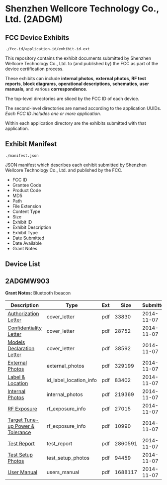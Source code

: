 # Shenzhen Wellcore Technology Co., Ltd. (2ADGM)
## FCC Device Exhibits

```
./fcc-id/application-id/exhibit-id.ext
```

This repository contains the exhibit documents submitted by Shenzhen Wellcore Technology Co., Ltd. to (and published by) the FCC as part of the device certification process.

These exhibits can include **internal photos**, **external photos**, **RF test reports**, **block diagrams**, **operational descriptions**, **schematics**, **user manuals**, and various **correspondence**.

The top-level directories are sliced by the FCC ID of each device.

The second-level directories are named according to the application UUIDs. *Each FCC ID includes one or more application.*

Within each application directory are the exhibits submitted with that application. 

## Exhibit Manifest

```
./manifest.json
```

JSON manifest which describes each exhibit submitted by Shenzhen Wellcore Technology Co., Ltd. and published by the FCC.

- FCC ID
- Grantee Code
- Product Code
- MD5
- Path
- File Extension
- Content Type
- Size
- Exhibit ID
- Exhibit Description
- Exhibit Type
- Date Submitted
- Date Available
- Grant Notes

## Device List
## 2ADGMW903
**Grant Notes:** Bluetooth Ibeacon

| Description | Type | Ext | Size | Submitted | Available |
| ----------- | ---- | --- | ---- | --------- | --------- |
| [Authorization Letter](2ADGMW903/88bfcb8126aa941faabb1bb85582f6cf/2439361.pdf) | cover_letter | pdf | 33830 | 2014-11-07 | 2014-11-07 |
| [Confidentiality Letter](2ADGMW903/88bfcb8126aa941faabb1bb85582f6cf/2439362.pdf) | cover_letter | pdf | 28752 | 2014-11-07 | 2014-11-07 |
| [Models Declaration Letter](2ADGMW903/88bfcb8126aa941faabb1bb85582f6cf/2439363.pdf) | cover_letter | pdf | 38592 | 2014-11-07 | 2014-11-07 |
| [External Photos](2ADGMW903/88bfcb8126aa941faabb1bb85582f6cf/2439371.pdf) | external_photos | pdf | 329199 | 2014-11-07 | 2014-11-07 |
| [Label & Location](2ADGMW903/88bfcb8126aa941faabb1bb85582f6cf/2439373.pdf) | id_label_location_info | pdf | 83402 | 2014-11-07 | 2014-11-07 |
| [Internal Photos](2ADGMW903/88bfcb8126aa941faabb1bb85582f6cf/2439372.pdf) | internal_photos | pdf | 219369 | 2014-11-07 | 2014-11-07 |
| [RF Exposure](2ADGMW903/88bfcb8126aa941faabb1bb85582f6cf/2439369.pdf) | rf_exposure_info | pdf | 27015 | 2014-11-07 | 2014-11-07 |
| [Target Tune-up Power & Tolerance](2ADGMW903/88bfcb8126aa941faabb1bb85582f6cf/2439370.pdf) | rf_exposure_info | pdf | 10990 | 2014-11-07 | 2014-11-07 |
| [Test Report](2ADGMW903/88bfcb8126aa941faabb1bb85582f6cf/2439367.pdf) | test_report | pdf | 2860591 | 2014-11-07 | 2014-11-07 |
| [Test Setup Photos](2ADGMW903/88bfcb8126aa941faabb1bb85582f6cf/2439368.pdf) | test_setup_photos | pdf | 94459 | 2014-11-07 | 2014-11-07 |
| [User Manual](2ADGMW903/88bfcb8126aa941faabb1bb85582f6cf/2439374.pdf) | users_manual | pdf | 1688117 | 2014-11-07 | 2014-11-07 |
